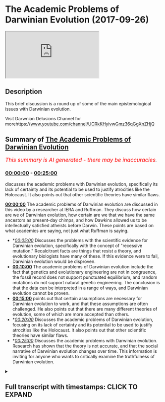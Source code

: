 # The Academic Problems of Darwinian Evolution (2017-09-26)

<iframe loading='lazy' src='https://www.youtube.com/embed/fsJUk_vQnCs'></iframe>

## Description

This brief discussion is a round up of some of the main epistemological issues with Darwinian evolution. 

Visit Darwnian Delusions Channel for morehttps://www.youtube.com/channel/UCRkKHyivwGmz36qGgXnZHjQ

## Summary of [The Academic Problems of Darwinian Evolution](https://www.youtube.com/watch?v=fsJUk_vQnCs)


*<span style="color:red; font-size:125%">This summary is AI generated - there may be inaccuracies</span>. [](/)*

### [00:00:00](https://www.youtube.com/watch?v=fsJUk_vQnCs&t=0) - [00:25:00](https://www.youtube.com/watch?v=fsJUk_vQnCs&t=1500)

 discusses the academic problems with Darwinian evolution, specifically its lack of certainty and its potential to be used to justify atrocities like the Holocaust. It also points out that other scientific theories have similar flaws.

**[00:00:00](https://www.youtube.com/watch?v=fsJUk_vQnCs&t=0)** The academic problems of Darwinian evolution are discussed in this video by a researcher at IERA and Ruffman. They discuss how certain are we of Darwinian evolution, how certain are we that we have the same ancestors as present-day chimps, and how Dawkins allowed us to be intellectually satisfied atheists before Darwin. These points are based on what academics are saying, not just what Ruffman is saying.
* **[00:05:00](https://www.youtube.com/watch?v=fsJUk_vQnCs&t=300)* Discusses the problems with the scientific evidence for Darwinian evolution, specifically with the concept of "recessive mutation." Recalcitrant facts are things that resist a theory, and evolutionary biologists have many of these. If this evidence were to fail, Darwinian evolution would be disproven.
* **[00:10:00](https://www.youtube.com/watch?v=fsJUk_vQnCs&t=600)** The academic problems of Darwinian evolution include the fact that genetics and evolutionary engineering are not in congruence, the fossil record does not support punctuated equilibrium, and random mutations do not support natural genetic engineering. The conclusion is that the data can be interpreted in a range of ways, and Darwinian evolution cannot be proven.
* **[00:15:00](https://www.youtube.com/watch?v=fsJUk_vQnCs&t=900)** points out that certain assumptions are necessary for Darwinian evolution to work, and that these assumptions are often challenged. He also points out that there are many different theories of evolution, some of which are more accepted than others.
* **[00:20:00](https://www.youtube.com/watch?v=fsJUk_vQnCs&t=1200)* Discusses the academic problems of Darwinian evolution, focusing on its lack of certainty and its potential to be used to justify atrocities like the Holocaust. It also points out that other scientific theories have similar flaws.
* **[00:25:00](https://www.youtube.com/watch?v=fsJUk_vQnCs&t=1500)* Discusses the academic problems with Darwinian evolution. Research has shown that the theory is not accurate, and that the social narrative of Darwinian evolution changes over time. This information is inviting for anyone who wants to critically examine the truthfulness of Darwinian evolution.

<details><summary><h2>Full transcript with timestamps: CLICK TO EXPAND</h2></summary>

[0:00:00](https://youtu.be/fsJUk_vQnCs?t=0) assalamualaikum warahmatullahi  
[0:00:02](https://youtu.be/fsJUk_vQnCs?t=2) wabarakatuhu welcome to a very important  
[0:00:06](https://youtu.be/fsJUk_vQnCs?t=6) show on evolution I'm here with sabor  
[0:00:09](https://youtu.be/fsJUk_vQnCs?t=9) Ruffman how you do it you're right good  
[0:00:11](https://youtu.be/fsJUk_vQnCs?t=11) good one of the researchers at I era and  
[0:00:14](https://youtu.be/fsJUk_vQnCs?t=14) we're going to be discussing Darwinian  
[0:00:16](https://youtu.be/fsJUk_vQnCs?t=16) evolution how certain let's get started  
[0:00:19](https://youtu.be/fsJUk_vQnCs?t=19) straight away so what how certain are we  
[0:00:22](https://youtu.be/fsJUk_vQnCs?t=22) of Darwinian evolution and more  
[0:00:25](https://youtu.be/fsJUk_vQnCs?t=25) specifically I want to ask you how  
[0:00:27](https://youtu.be/fsJUk_vQnCs?t=27) certain are we that we have the same  
[0:00:30](https://youtu.be/fsJUk_vQnCs?t=30) ancestors as present-day  
[0:00:31](https://youtu.be/fsJUk_vQnCs?t=31) let's say chimps ok brilliant question  
[0:00:34](https://youtu.be/fsJUk_vQnCs?t=34) what I'm gonna do in this show in sha  
[0:00:37](https://youtu.be/fsJUk_vQnCs?t=37) Allah God willing is show the popular  
[0:00:40](https://youtu.be/fsJUk_vQnCs?t=40) narrative which is it is as certain as  
[0:00:43](https://youtu.be/fsJUk_vQnCs?t=43) planetary motion as certain as the  
[0:00:44](https://youtu.be/fsJUk_vQnCs?t=44) plants going around the around the Sun  
[0:00:46](https://youtu.be/fsJUk_vQnCs?t=46) that we are certain this has happened  
[0:00:48](https://youtu.be/fsJUk_vQnCs?t=48) because this is this all certainty that  
[0:00:51](https://youtu.be/fsJUk_vQnCs?t=51) Darwin is speak with ok I'm gonna show  
[0:00:53](https://youtu.be/fsJUk_vQnCs?t=53) me are you challenging that certain time  
[0:00:54](https://youtu.be/fsJUk_vQnCs?t=54) no okay I'm gonna show the academics not  
[0:00:57](https://youtu.be/fsJUk_vQnCs?t=57) me right say it is based on a  
[0:01:00](https://youtu.be/fsJUk_vQnCs?t=60) probabilistic framework which has  
[0:01:01](https://youtu.be/fsJUk_vQnCs?t=61) multiple assumptions which are being  
[0:01:03](https://youtu.be/fsJUk_vQnCs?t=63) challenged and its core concepts are  
[0:01:05](https://youtu.be/fsJUk_vQnCs?t=65) disputable so are you saying that what's  
[0:01:07](https://youtu.be/fsJUk_vQnCs?t=67) happening on a popular level it's  
[0:01:09](https://youtu.be/fsJUk_vQnCs?t=69) completely different from what's going  
[0:01:11](https://youtu.be/fsJUk_vQnCs?t=71) on in the academic world absolutely and  
[0:01:12](https://youtu.be/fsJUk_vQnCs?t=72) this is not just something which I'm  
[0:01:14](https://youtu.be/fsJUk_vQnCs?t=74) pointing out this is something that even  
[0:01:15](https://youtu.be/fsJUk_vQnCs?t=75) the British government understands that  
[0:01:18](https://youtu.be/fsJUk_vQnCs?t=78) the academia is what's known in academia  
[0:01:21](https://youtu.be/fsJUk_vQnCs?t=81) hasn't filtered down to the general  
[0:01:23](https://youtu.be/fsJUk_vQnCs?t=83) masses which is why they run projects to  
[0:01:26](https://youtu.be/fsJUk_vQnCs?t=86) narrow the gap right but I would say  
[0:01:28](https://youtu.be/fsJUk_vQnCs?t=88) when it comes to Darwin's particular  
[0:01:30](https://youtu.be/fsJUk_vQnCs?t=90) theory yeah Richard Dawkins in the blind  
[0:01:32](https://youtu.be/fsJUk_vQnCs?t=92) watchmaker says Darwin allowed us to be  
[0:01:36](https://youtu.be/fsJUk_vQnCs?t=96) intellectually satisfied atheists before  
[0:01:38](https://youtu.be/fsJUk_vQnCs?t=98) Darwin it could have been tenable to be  
[0:01:39](https://youtu.be/fsJUk_vQnCs?t=99) an atheist right but he allowed us to be  
[0:01:41](https://youtu.be/fsJUk_vQnCs?t=101) intellectually satisfied atheists so  
[0:01:42](https://youtu.be/fsJUk_vQnCs?t=102) because of that we've got a deliberate  
[0:01:44](https://youtu.be/fsJUk_vQnCs?t=104) campaign by humanists by atheists by  
[0:01:47](https://youtu.be/fsJUk_vQnCs?t=107) Darwinists to miss educate the public on  
[0:01:50](https://youtu.be/fsJUk_vQnCs?t=110) this particular issue sounds quite  
[0:01:52](https://youtu.be/fsJUk_vQnCs?t=112) conspiratorial support I mean it does  
[0:01:54](https://youtu.be/fsJUk_vQnCs?t=114) mean is it just what you're saying or is  
[0:01:57](https://youtu.be/fsJUk_vQnCs?t=117) there some people from like an academic  
[0:01:58](https://youtu.be/fsJUk_vQnCs?t=118) perspective that also made the same kind  
[0:02:00](https://youtu.be/fsJUk_vQnCs?t=120) of claim well what you'll find and this  
[0:02:02](https://youtu.be/fsJUk_vQnCs?t=122) is very very interesting is that  
[0:02:04](https://youtu.be/fsJUk_vQnCs?t=124) mainstream secular academics who are  
[0:02:07](https://youtu.be/fsJUk_vQnCs?t=127) themselves like who for example James  
[0:02:10](https://youtu.be/fsJUk_vQnCs?t=130) Shapiro look as a  
[0:02:12](https://youtu.be/fsJUk_vQnCs?t=132) Cambridge educated evolutionary  
[0:02:14](https://youtu.be/fsJUk_vQnCs?t=134) biologist at the University of Chicago  
[0:02:16](https://youtu.be/fsJUk_vQnCs?t=136) right and he basically says that it's a  
[0:02:20](https://youtu.be/fsJUk_vQnCs?t=140) religion Lynn Margulis he's again an  
[0:02:23](https://youtu.be/fsJUk_vQnCs?t=143) atheist evolutionary biologist her and  
[0:02:24](https://youtu.be/fsJUk_vQnCs?t=144) similar and symbiotic theory is taught  
[0:02:27](https://youtu.be/fsJUk_vQnCs?t=147) every single usually apprised of some  
[0:02:29](https://youtu.be/fsJUk_vQnCs?t=149) sort she did she won the National Medal  
[0:02:31](https://youtu.be/fsJUk_vQnCs?t=151) of Science and Clinton gave that to her  
[0:02:33](https://youtu.be/fsJUk_vQnCs?t=153) again she's an eighth yes she called an  
[0:02:35](https://youtu.be/fsJUk_vQnCs?t=155) Anglo Saxon sect right Masatoshi Nye who  
[0:02:39](https://youtu.be/fsJUk_vQnCs?t=159) is a dawn in population genetics a  
[0:02:41](https://youtu.be/fsJUk_vQnCs?t=161) subfield of evolutionary biology again  
[0:02:43](https://youtu.be/fsJUk_vQnCs?t=163) another realized yeah not yet so he's  
[0:02:47](https://youtu.be/fsJUk_vQnCs?t=167) got these formulas at all at an academic  
[0:02:51](https://youtu.be/fsJUk_vQnCs?t=171) level in libraries across the world he  
[0:02:53](https://youtu.be/fsJUk_vQnCs?t=173) has said Darwin and he doesn't believe  
[0:02:55](https://youtu.be/fsJUk_vQnCs?t=175) in Darwin's mechanism he believes in his  
[0:02:58](https://youtu.be/fsJUk_vQnCs?t=178) own notation driven evolution he says  
[0:03:00](https://youtu.be/fsJUk_vQnCs?t=180) Darwin in our field is God so you can't  
[0:03:02](https://youtu.be/fsJUk_vQnCs?t=182) challenge him right so these are atheist  
[0:03:04](https://youtu.be/fsJUk_vQnCs?t=184) evolutionary academics saying this is  
[0:03:07](https://youtu.be/fsJUk_vQnCs?t=187) way more than science right and one  
[0:03:09](https://youtu.be/fsJUk_vQnCs?t=189) other thing which is very important just  
[0:03:11](https://youtu.be/fsJUk_vQnCs?t=191) a few months ago there's a book  
[0:03:12](https://youtu.be/fsJUk_vQnCs?t=192) published by Oxford University by an  
[0:03:14](https://youtu.be/fsJUk_vQnCs?t=194) atheist evolutionary biologist run  
[0:03:16](https://youtu.be/fsJUk_vQnCs?t=196) called Darwinism as religion so yours  
[0:03:20](https://youtu.be/fsJUk_vQnCs?t=200) antibody to see the philosopher of  
[0:03:21](https://youtu.be/fsJUk_vQnCs?t=201) science Michael ruse right well you  
[0:03:23](https://youtu.be/fsJUk_vQnCs?t=203) argues in that book is that Darwin's  
[0:03:25](https://youtu.be/fsJUk_vQnCs?t=205) theory is a valid scientific theory yes  
[0:03:28](https://youtu.be/fsJUk_vQnCs?t=208) but it has morphed into a full-out  
[0:03:32](https://youtu.be/fsJUk_vQnCs?t=212) religion not religion we are believes in  
[0:03:34](https://youtu.be/fsJUk_vQnCs?t=214) God by religion nonetheless okay let's  
[0:03:36](https://youtu.be/fsJUk_vQnCs?t=216) get straight into the question I posed  
[0:03:39](https://youtu.be/fsJUk_vQnCs?t=219) to you in the beginning of this session  
[0:03:40](https://youtu.be/fsJUk_vQnCs?t=220) we talked about certainty in terms of  
[0:03:43](https://youtu.be/fsJUk_vQnCs?t=223) evolutionary theory you're saying it's  
[0:03:45](https://youtu.be/fsJUk_vQnCs?t=225) not a certain as evolutionists or let's  
[0:03:48](https://youtu.be/fsJUk_vQnCs?t=228) say even popular atheists are making out  
[0:03:51](https://youtu.be/fsJUk_vQnCs?t=231) to be so what is your evidence of that  
[0:03:52](https://youtu.be/fsJUk_vQnCs?t=232) okay all of the people are not a  
[0:03:54](https://youtu.be/fsJUk_vQnCs?t=234) reference in this video people that you  
[0:03:56](https://youtu.be/fsJUk_vQnCs?t=236) can go check out learn and you can  
[0:03:59](https://youtu.be/fsJUk_vQnCs?t=239) actually find out there why I'm saying  
[0:04:00](https://youtu.be/fsJUk_vQnCs?t=240) yeah it's based on what they're saying  
[0:04:01](https://youtu.be/fsJUk_vQnCs?t=241) yeah so first off if we pick up any book  
[0:04:04](https://youtu.be/fsJUk_vQnCs?t=244) on the philosophy of biology philosophy  
[0:04:07](https://youtu.be/fsJUk_vQnCs?t=247) or biology is a subfield in which if you  
[0:04:09](https://youtu.be/fsJUk_vQnCs?t=249) imagine a biologist as studying  
[0:04:10](https://youtu.be/fsJUk_vQnCs?t=250) organisms right and a philosopher of  
[0:04:13](https://youtu.be/fsJUk_vQnCs?t=253) biology studying biologists how do they  
[0:04:14](https://youtu.be/fsJUk_vQnCs?t=254) come to conclusion so a basic book on  
[0:04:16](https://youtu.be/fsJUk_vQnCs?t=256) this is evidence in evolution by  
[0:04:18](https://youtu.be/fsJUk_vQnCs?t=258) Cambridge University okay why the  
[0:04:20](https://youtu.be/fsJUk_vQnCs?t=260) philosopher of biology Eliot Sobel who  
[0:04:22](https://youtu.be/fsJUk_vQnCs?t=262) is an atheist right and what he says in  
[0:04:23](https://youtu.be/fsJUk_vQnCs?t=263) this book is this duh  
[0:04:26](https://youtu.be/fsJUk_vQnCs?t=266) evolution is based on a probabilistic  
[0:04:27](https://youtu.be/fsJUk_vQnCs?t=267) framework okay and he talks about the  
[0:04:29](https://youtu.be/fsJUk_vQnCs?t=269) multiple assumptions which are there  
[0:04:31](https://youtu.be/fsJUk_vQnCs?t=271) okay likewise we have Peter Godfrey  
[0:04:33](https://youtu.be/fsJUk_vQnCs?t=273) Smith another philosopher herbology he  
[0:04:36](https://youtu.be/fsJUk_vQnCs?t=276) published a book with Princeton  
[0:04:37](https://youtu.be/fsJUk_vQnCs?t=277) University called philosophy herbology  
[0:04:38](https://youtu.be/fsJUk_vQnCs?t=278) yeah he's dead  
[0:04:39](https://youtu.be/fsJUk_vQnCs?t=279) he speaks about bodies are moving away  
[0:04:41](https://youtu.be/fsJUk_vQnCs?t=281) from the Tree of Life which we've been  
[0:04:43](https://youtu.be/fsJUk_vQnCs?t=283) told as a fact okay to a web of life so  
[0:04:46](https://youtu.be/fsJUk_vQnCs?t=286) mainstream secular and these two  
[0:04:48](https://youtu.be/fsJUk_vQnCs?t=288) individuals are atheists mainstream  
[0:04:50](https://youtu.be/fsJUk_vQnCs?t=290) secular universities and individuals and  
[0:04:52](https://youtu.be/fsJUk_vQnCs?t=292) academics yeah admit to three facts  
[0:04:55](https://youtu.be/fsJUk_vQnCs?t=295) probabilistic framework multiple  
[0:04:57](https://youtu.be/fsJUk_vQnCs?t=297) assumptions which are being challenged  
[0:04:59](https://youtu.be/fsJUk_vQnCs?t=299) and its core concepts are disputed  
[0:05:02](https://youtu.be/fsJUk_vQnCs?t=302) disputable let's stick with two and  
[0:05:04](https://youtu.be/fsJUk_vQnCs?t=304) three because one might be claimed to be  
[0:05:06](https://youtu.be/fsJUk_vQnCs?t=306) not a problem and everything in it said  
[0:05:08](https://youtu.be/fsJUk_vQnCs?t=308) in a sense is probabilistic right yeah  
[0:05:10](https://youtu.be/fsJUk_vQnCs?t=310) sure but what we need to be careful  
[0:05:12](https://youtu.be/fsJUk_vQnCs?t=312) about is this yeah remember the  
[0:05:14](https://youtu.be/fsJUk_vQnCs?t=314) narrative they're telling us they're  
[0:05:15](https://youtu.be/fsJUk_vQnCs?t=315) telling us it's as clear it's no brainer  
[0:05:17](https://youtu.be/fsJUk_vQnCs?t=317) it's as clear as planetary motion that's  
[0:05:19](https://youtu.be/fsJUk_vQnCs?t=319) the probably stick that's an observation  
[0:05:20](https://youtu.be/fsJUk_vQnCs?t=320) right so it's a very big claim okay so a  
[0:05:23](https://youtu.be/fsJUk_vQnCs?t=323) probabilistic framework is something  
[0:05:26](https://youtu.be/fsJUk_vQnCs?t=326) which automatically lowers that  
[0:05:27](https://youtu.be/fsJUk_vQnCs?t=327) certainty that you're talking about okay  
[0:05:29](https://youtu.be/fsJUk_vQnCs?t=329) some would say though I mean we're  
[0:05:31](https://youtu.be/fsJUk_vQnCs?t=331) talking about probabilistic framework we  
[0:05:32](https://youtu.be/fsJUk_vQnCs?t=332) don't have we don't have a problem with  
[0:05:34](https://youtu.be/fsJUk_vQnCs?t=334) that two and three you mentioned some of  
[0:05:38](https://youtu.be/fsJUk_vQnCs?t=338) the main major assumptions like we're  
[0:05:40](https://youtu.be/fsJUk_vQnCs?t=340) gonna probably go into homology or  
[0:05:41](https://youtu.be/fsJUk_vQnCs?t=341) something like this before we move on to  
[0:05:43](https://youtu.be/fsJUk_vQnCs?t=343) homology what we need to realize is this  
[0:05:44](https://youtu.be/fsJUk_vQnCs?t=344) yeah number one Darwin and the way that  
[0:05:47](https://youtu.be/fsJUk_vQnCs?t=347) he framed hysteria and the way that he  
[0:05:49](https://youtu.be/fsJUk_vQnCs?t=349) propagated it yeah he didn't know I  
[0:05:51](https://youtu.be/fsJUk_vQnCs?t=351) believe a very honest way yeah and I  
[0:05:53](https://youtu.be/fsJUk_vQnCs?t=353) believe he was a very hardworking  
[0:05:54](https://youtu.be/fsJUk_vQnCs?t=354) scientist and many of his works have  
[0:05:56](https://youtu.be/fsJUk_vQnCs?t=356) been misrepresented okay for example  
[0:05:57](https://youtu.be/fsJUk_vQnCs?t=357) right if you pick up a book on  
[0:05:59](https://youtu.be/fsJUk_vQnCs?t=359) evolutionary biology today a book about  
[0:06:01](https://youtu.be/fsJUk_vQnCs?t=361) Darwinian evolution like the greatest  
[0:06:03](https://youtu.be/fsJUk_vQnCs?t=363) show on earth right all jerry coins  
[0:06:06](https://youtu.be/fsJUk_vQnCs?t=366) evolution is true you're just gonna get  
[0:06:08](https://youtu.be/fsJUk_vQnCs?t=368) this theory is true here's why it's true  
[0:06:10](https://youtu.be/fsJUk_vQnCs?t=370) here's why it's true XYZ okay but he's  
[0:06:12](https://youtu.be/fsJUk_vQnCs?t=372) make up the Origin of Species you find  
[0:06:14](https://youtu.be/fsJUk_vQnCs?t=374) that Darwin right in the beginning he  
[0:06:16](https://youtu.be/fsJUk_vQnCs?t=376) says something very very important okay  
[0:06:17](https://youtu.be/fsJUk_vQnCs?t=377) he says you can use the facts that I  
[0:06:20](https://youtu.be/fsJUk_vQnCs?t=380) have in my book to come up with  
[0:06:22](https://youtu.be/fsJUk_vQnCs?t=382) conclusions which are opposite to mine  
[0:06:23](https://youtu.be/fsJUk_vQnCs?t=383) because he understands the philosophy of  
[0:06:25](https://youtu.be/fsJUk_vQnCs?t=385) science the philosophy of science  
[0:06:27](https://youtu.be/fsJUk_vQnCs?t=387) teaches us one you can have a conclusion  
[0:06:31](https://youtu.be/fsJUk_vQnCs?t=391) you can have observations in the future  
[0:06:33](https://youtu.be/fsJUk_vQnCs?t=393) which can challenge your previous  
[0:06:34](https://youtu.be/fsJUk_vQnCs?t=394) conclusion the Black Swan problem  
[0:06:36](https://youtu.be/fsJUk_vQnCs?t=396) problem reduction too you can always  
[0:06:38](https://youtu.be/fsJUk_vQnCs?t=398) have the same data give  
[0:06:39](https://youtu.be/fsJUk_vQnCs?t=399) rise to multiple theories later on in  
[0:06:42](https://youtu.be/fsJUk_vQnCs?t=402) Chapter six of his book he speaks about  
[0:06:44](https://youtu.be/fsJUk_vQnCs?t=404) the problems with his own theory now  
[0:06:46](https://youtu.be/fsJUk_vQnCs?t=406) look at the honesty of the man he puts  
[0:06:48](https://youtu.be/fsJUk_vQnCs?t=408) together a theory and he puts together a  
[0:06:50](https://youtu.be/fsJUk_vQnCs?t=410) chapter about the problems with this  
[0:06:52](https://youtu.be/fsJUk_vQnCs?t=412) theory and he tries to iron them out and  
[0:06:54](https://youtu.be/fsJUk_vQnCs?t=414) he admits some of these problems are  
[0:06:56](https://youtu.be/fsJUk_vQnCs?t=416) unsolvable some of these problems are  
[0:06:58](https://youtu.be/fsJUk_vQnCs?t=418) more apparent than real but I still  
[0:07:00](https://youtu.be/fsJUk_vQnCs?t=420) think my Theory's correct but one thing  
[0:07:02](https://youtu.be/fsJUk_vQnCs?t=422) that he says in his book if this fails  
[0:07:05](https://youtu.be/fsJUk_vQnCs?t=425) his Theory fails according to him which  
[0:07:07](https://youtu.be/fsJUk_vQnCs?t=427) is gradualism that their variations that  
[0:07:10](https://youtu.be/fsJUk_vQnCs?t=430) take place and evolution works at a  
[0:07:12](https://youtu.be/fsJUk_vQnCs?t=432) gradualist ik pace he said if this fails  
[0:07:15](https://youtu.be/fsJUk_vQnCs?t=435) then my theory will absolutely break  
[0:07:17](https://youtu.be/fsJUk_vQnCs?t=437) down and evolutionary biologists today  
[0:07:20](https://youtu.be/fsJUk_vQnCs?t=440) understand that gradualism has largely  
[0:07:22](https://youtu.be/fsJUk_vQnCs?t=442) failed and is this linked to things like  
[0:07:25](https://youtu.be/fsJUk_vQnCs?t=445) punctuated equilibrium but moreover I  
[0:07:28](https://youtu.be/fsJUk_vQnCs?t=448) just want to kind of put a case forward  
[0:07:32](https://youtu.be/fsJUk_vQnCs?t=452) let's pretend I'm an evolutionary  
[0:07:32](https://youtu.be/fsJUk_vQnCs?t=452) biologist now say listen we have a deal  
[0:07:35](https://youtu.be/fsJUk_vQnCs?t=455) we have a range of different data we  
[0:07:37](https://youtu.be/fsJUk_vQnCs?t=457) have for example the fossil record  
[0:07:39](https://youtu.be/fsJUk_vQnCs?t=459) archeological data we have RNA and DNA  
[0:07:41](https://youtu.be/fsJUk_vQnCs?t=461) we have the baby genome development in  
[0:07:45](https://youtu.be/fsJUk_vQnCs?t=465) animals and things like that all of  
[0:07:47](https://youtu.be/fsJUk_vQnCs?t=467) these things triangulate with each other  
[0:07:48](https://youtu.be/fsJUk_vQnCs?t=468) to give you the same conclusion which is  
[0:07:50](https://youtu.be/fsJUk_vQnCs?t=470) that every living thing and the  
[0:07:52](https://youtu.be/fsJUk_vQnCs?t=472) biological world is in congruence but  
[0:07:54](https://youtu.be/fsJUk_vQnCs?t=474) also goes back to one life-form so in  
[0:07:58](https://youtu.be/fsJUk_vQnCs?t=478) other words we all go back to one we're  
[0:07:59](https://youtu.be/fsJUk_vQnCs?t=479) all descended from the same kind of  
[0:08:01](https://youtu.be/fsJUk_vQnCs?t=481) singular life form sure so this is the  
[0:08:04](https://youtu.be/fsJUk_vQnCs?t=484) kind of primary theory or kind of  
[0:08:06](https://youtu.be/fsJUk_vQnCs?t=486) primary presupposition of evolution how  
[0:08:08](https://youtu.be/fsJUk_vQnCs?t=488) would you go around you're saying it's  
[0:08:10](https://youtu.be/fsJUk_vQnCs?t=490) not as clear as planetary motion but the  
[0:08:14](https://youtu.be/fsJUk_vQnCs?t=494) question is isn't that enough evidence  
[0:08:15](https://youtu.be/fsJUk_vQnCs?t=495) to you why is that not enough evidence  
[0:08:16](https://youtu.be/fsJUk_vQnCs?t=496) for you okay it's a very good question  
[0:08:18](https://youtu.be/fsJUk_vQnCs?t=498) yeah the only way I'm gonna change your  
[0:08:19](https://youtu.be/fsJUk_vQnCs?t=499) analogy if we were to have a  
[0:08:21](https://youtu.be/fsJUk_vQnCs?t=501) conversation like this yeah it wouldn't  
[0:08:24](https://youtu.be/fsJUk_vQnCs?t=504) be an evolutionary biologists thing on  
[0:08:25](https://youtu.be/fsJUk_vQnCs?t=505) the other side because an evolutionary  
[0:08:27](https://youtu.be/fsJUk_vQnCs?t=507) biologist were no better than that it's  
[0:08:28](https://youtu.be/fsJUk_vQnCs?t=508) most likely a Darwinist because remember  
[0:08:30](https://youtu.be/fsJUk_vQnCs?t=510) and even not every single evolutionary  
[0:08:32](https://youtu.be/fsJUk_vQnCs?t=512) biology is alone as the Darwinism yes  
[0:08:34](https://youtu.be/fsJUk_vQnCs?t=514) every Darwinist is the evolution of our  
[0:08:36](https://youtu.be/fsJUk_vQnCs?t=516) course right and evolution is different  
[0:08:38](https://youtu.be/fsJUk_vQnCs?t=518) to Darwinism evolution simply means  
[0:08:40](https://youtu.be/fsJUk_vQnCs?t=520) biological change over time double mean  
[0:08:41](https://youtu.be/fsJUk_vQnCs?t=521) evolution is tree of life and the  
[0:08:43](https://youtu.be/fsJUk_vQnCs?t=523) mechanism alright first thing which he  
[0:08:45](https://youtu.be/fsJUk_vQnCs?t=525) said is very very important let's flush  
[0:08:47](https://youtu.be/fsJUk_vQnCs?t=527) it out okay so you're claiming as a  
[0:08:50](https://youtu.be/fsJUk_vQnCs?t=530) Darwin is right  
[0:08:51](https://youtu.be/fsJUk_vQnCs?t=531) biochemistry yeah  
[0:08:53](https://youtu.be/fsJUk_vQnCs?t=533) genetics yes uh not to me yeah  
[0:08:55](https://youtu.be/fsJUk_vQnCs?t=535) psychology yeah sociology linguistics  
[0:08:57](https://youtu.be/fsJUk_vQnCs?t=537) biogeography here the fossil record  
[0:08:59](https://youtu.be/fsJUk_vQnCs?t=539) bioinformatics yes and every other  
[0:09:02](https://youtu.be/fsJUk_vQnCs?t=542) sphere of by law the subfields of  
[0:09:06](https://youtu.be/fsJUk_vQnCs?t=546) biology can blend I in congruence  
[0:09:08](https://youtu.be/fsJUk_vQnCs?t=548) leading up to one conclusion yes the  
[0:09:10](https://youtu.be/fsJUk_vQnCs?t=550) very first thing I'll point out right  
[0:09:11](https://youtu.be/fsJUk_vQnCs?t=551) now even knowing any science okay  
[0:09:13](https://youtu.be/fsJUk_vQnCs?t=553) that is impossible because science  
[0:09:16](https://youtu.be/fsJUk_vQnCs?t=556) doesn't proceed like that the same dater  
[0:09:18](https://youtu.be/fsJUk_vQnCs?t=558) can give rise to multiple conclusions  
[0:09:19](https://youtu.be/fsJUk_vQnCs?t=559) okay so that's the first point  
[0:09:21](https://youtu.be/fsJUk_vQnCs?t=561) well secondly if we delve into the data  
[0:09:23](https://youtu.be/fsJUk_vQnCs?t=563) we realize there's lots of black swans  
[0:09:25](https://youtu.be/fsJUk_vQnCs?t=565) lots of recalcitrant facts to resist a  
[0:09:29](https://youtu.be/fsJUk_vQnCs?t=569) theory yeah I was just going to ask you  
[0:09:30](https://youtu.be/fsJUk_vQnCs?t=570) to define that what caused the true  
[0:09:32](https://youtu.be/fsJUk_vQnCs?t=572) impact of recalcitrant factors right  
[0:09:34](https://youtu.be/fsJUk_vQnCs?t=574) I've been accused of murdering a lead  
[0:09:37](https://youtu.be/fsJUk_vQnCs?t=577) owl say okay I happen to be accused of  
[0:09:39](https://youtu.be/fsJUk_vQnCs?t=579) murdering a lead our Thursday at 6:30 on  
[0:09:43](https://youtu.be/fsJUk_vQnCs?t=583) the 20th of September we're on stage  
[0:09:45](https://youtu.be/fsJUk_vQnCs?t=585) right now the Rakhal certain fact is  
[0:09:48](https://youtu.be/fsJUk_vQnCs?t=588) you're an eyewitness and the person  
[0:09:50](https://youtu.be/fsJUk_vQnCs?t=590) filming is a night window you're here  
[0:09:52](https://youtu.be/fsJUk_vQnCs?t=592) down here that's a recalcitrant fact  
[0:09:53](https://youtu.be/fsJUk_vQnCs?t=593) right so recalcitrant fact is a factory  
[0:09:56](https://youtu.be/fsJUk_vQnCs?t=596) resist a theory now with in evolutionary  
[0:09:59](https://youtu.be/fsJUk_vQnCs?t=599) biology we have recalcitrant facts in  
[0:10:02](https://youtu.be/fsJUk_vQnCs?t=602) genetics for example orphan genes we  
[0:10:05](https://youtu.be/fsJUk_vQnCs?t=605) have recalcitrant facts when it comes to  
[0:10:07](https://youtu.be/fsJUk_vQnCs?t=607) the fossil record in terms of punctuated  
[0:10:09](https://youtu.be/fsJUk_vQnCs?t=609) equilibrium saltation 11 we have  
[0:10:13](https://youtu.be/fsJUk_vQnCs?t=613) recalcitrant facts when it comes to  
[0:10:14](https://youtu.be/fsJUk_vQnCs?t=614) random mutations in terms of natural  
[0:10:16](https://youtu.be/fsJUk_vQnCs?t=616) genetic engineering now these may sound  
[0:10:18](https://youtu.be/fsJUk_vQnCs?t=618) like technical terms but all I want you  
[0:10:19](https://youtu.be/fsJUk_vQnCs?t=619) to understand this is basically it's not  
[0:10:21](https://youtu.be/fsJUk_vQnCs?t=621) in congruence no in a way which is the  
[0:10:24](https://youtu.be/fsJUk_vQnCs?t=624) only theory that's in congruence you can  
[0:10:27](https://youtu.be/fsJUk_vQnCs?t=627) come with other theories besides that  
[0:10:29](https://youtu.be/fsJUk_vQnCs?t=629) right because remember I'm not saying  
[0:10:31](https://youtu.be/fsJUk_vQnCs?t=631) those fields don't lead to Darwinism  
[0:10:33](https://youtu.be/fsJUk_vQnCs?t=633) they can right but they can also lead to  
[0:10:35](https://youtu.be/fsJUk_vQnCs?t=635) other theories right so what you're  
[0:10:37](https://youtu.be/fsJUk_vQnCs?t=637) saying just to kind of simplify is  
[0:10:39](https://youtu.be/fsJUk_vQnCs?t=639) you're saying that the data that we have  
[0:10:40](https://youtu.be/fsJUk_vQnCs?t=640) in front of us can be interpreted in a  
[0:10:42](https://youtu.be/fsJUk_vQnCs?t=642) range of different ways and moreover  
[0:10:44](https://youtu.be/fsJUk_vQnCs?t=644) you're saying that if we want to stick  
[0:10:46](https://youtu.be/fsJUk_vQnCs?t=646) to the fine  
[0:10:47](https://youtu.be/fsJUk_vQnCs?t=647) kind of structure of Darwinian evolution  
[0:10:50](https://youtu.be/fsJUk_vQnCs?t=650) and we want to try and create what you  
[0:10:52](https://youtu.be/fsJUk_vQnCs?t=652) would think is like a line of best fit  
[0:10:53](https://youtu.be/fsJUk_vQnCs?t=653) you'd see a lot of anomalous sort of  
[0:10:56](https://youtu.be/fsJUk_vQnCs?t=656) dots on the sky autographed it wouldn't  
[0:10:58](https://youtu.be/fsJUk_vQnCs?t=658) be just one line of best fit every day  
[0:11:00](https://youtu.be/fsJUk_vQnCs?t=660) every line every door Scott and the  
[0:11:02](https://youtu.be/fsJUk_vQnCs?t=662) other thing is look I believe Darwin's  
[0:11:04](https://youtu.be/fsJUk_vQnCs?t=664) theory to be a valid scientific model  
[0:11:06](https://youtu.be/fsJUk_vQnCs?t=666) yes but but I think the reason why  
[0:11:09](https://youtu.be/fsJUk_vQnCs?t=669) people get confused is because they  
[0:11:10](https://youtu.be/fsJUk_vQnCs?t=670) conflate science with truth right  
[0:11:11](https://youtu.be/fsJUk_vQnCs?t=671) science gives you workable models of our  
[0:11:13](https://youtu.be/fsJUk_vQnCs?t=673) reality which are falsified it doesn't  
[0:11:15](https://youtu.be/fsJUk_vQnCs?t=675) give you truth with a capital T that's  
[0:11:18](https://youtu.be/fsJUk_vQnCs?t=678) the beauty of science they keep changing  
[0:11:19](https://youtu.be/fsJUk_vQnCs?t=679) keeps evolving keeps changing as we get  
[0:11:22](https://youtu.be/fsJUk_vQnCs?t=682) new data I've got some questions for you  
[0:11:24](https://youtu.be/fsJUk_vQnCs?t=684) one of them is that you've mentioned in  
[0:11:27](https://youtu.be/fsJUk_vQnCs?t=687) the things that you are mentioning as a  
[0:11:28](https://youtu.be/fsJUk_vQnCs?t=688) subfield of biological change over time  
[0:11:30](https://youtu.be/fsJUk_vQnCs?t=690) you mentioned a few things like  
[0:11:33](https://youtu.be/fsJUk_vQnCs?t=693) civilizational or you call it basically  
[0:11:36](https://youtu.be/fsJUk_vQnCs?t=696) how animals act together so she lodges  
[0:11:39](https://youtu.be/fsJUk_vQnCs?t=699) sociological behavior yeah sociological  
[0:11:41](https://youtu.be/fsJUk_vQnCs?t=701) behavior of animals so is it the case  
[0:11:44](https://youtu.be/fsJUk_vQnCs?t=704) that here for example chimps and human  
[0:11:47](https://youtu.be/fsJUk_vQnCs?t=707) beings have the same sociological other  
[0:11:50](https://youtu.be/fsJUk_vQnCs?t=710) behaviors more similar from a  
[0:11:52](https://youtu.be/fsJUk_vQnCs?t=712) sociological perspective according to  
[0:11:53](https://youtu.be/fsJUk_vQnCs?t=713) you again  
[0:11:55](https://youtu.be/fsJUk_vQnCs?t=715) mainstream evolutionary biologists this  
[0:11:56](https://youtu.be/fsJUk_vQnCs?t=716) is where we have homo places homo places  
[0:11:59](https://youtu.be/fsJUk_vQnCs?t=719) our similarities are not due to common  
[0:12:00](https://youtu.be/fsJUk_vQnCs?t=720) descent so we have okay once again to  
[0:12:04](https://youtu.be/fsJUk_vQnCs?t=724) simplify so you've got two key terms  
[0:12:06](https://youtu.be/fsJUk_vQnCs?t=726) here yeah right one of them is homology  
[0:12:08](https://youtu.be/fsJUk_vQnCs?t=728) yeah and the opposite of that so more  
[0:12:10](https://youtu.be/fsJUk_vQnCs?t=730) places so can we quickly just shall I  
[0:12:12](https://youtu.be/fsJUk_vQnCs?t=732) write homology is an assumption yes  
[0:12:14](https://youtu.be/fsJUk_vQnCs?t=734) similarities are due to common descent  
[0:12:15](https://youtu.be/fsJUk_vQnCs?t=735) common descent so I have all the  
[0:12:17](https://youtu.be/fsJUk_vQnCs?t=737) similarities that we see in the animal  
[0:12:19](https://youtu.be/fsJUk_vQnCs?t=739) kingdom is due to is a result of the  
[0:12:22](https://youtu.be/fsJUk_vQnCs?t=742) fact that we are from the same let's say  
[0:12:24](https://youtu.be/fsJUk_vQnCs?t=744) it's assumed no way this is common and  
[0:12:26](https://youtu.be/fsJUk_vQnCs?t=746) some common ancestor and this is the  
[0:12:28](https://youtu.be/fsJUk_vQnCs?t=748) assumption of homology goes back to the  
[0:12:30](https://youtu.be/fsJUk_vQnCs?t=750) Padma Purana 3,000 years ago the ancient  
[0:12:33](https://youtu.be/fsJUk_vQnCs?t=753) Indians now Hindus because they're  
[0:12:35](https://youtu.be/fsJUk_vQnCs?t=755) philosophers they are naturalist so when  
[0:12:38](https://youtu.be/fsJUk_vQnCs?t=758) it comes to homology if someone uses it  
[0:12:41](https://youtu.be/fsJUk_vQnCs?t=761) as an assumption there's nothing wrong  
[0:12:43](https://youtu.be/fsJUk_vQnCs?t=763) per se if someone says this and I want  
[0:12:45](https://youtu.be/fsJUk_vQnCs?t=765) you to realize I don't need this contest  
[0:12:47](https://youtu.be/fsJUk_vQnCs?t=767) you know they use this argument all the  
[0:12:48](https://youtu.be/fsJUk_vQnCs?t=768) time  
[0:12:49](https://youtu.be/fsJUk_vQnCs?t=769) similarities are due to common descent  
[0:12:51](https://youtu.be/fsJUk_vQnCs?t=771) right heylook similarities exist  
[0:12:53](https://youtu.be/fsJUk_vQnCs?t=773) therefore similarities led you to come  
[0:12:55](https://youtu.be/fsJUk_vQnCs?t=775) to descent right what's wrong with that  
[0:12:56](https://youtu.be/fsJUk_vQnCs?t=776) argument so circular circular sadly we  
[0:12:59](https://youtu.be/fsJUk_vQnCs?t=779) will find even documentaries using this  
[0:13:01](https://youtu.be/fsJUk_vQnCs?t=781) sort of circular reasoning is this  
[0:13:03](https://youtu.be/fsJUk_vQnCs?t=783) something which is fleshed out in the  
[0:13:05](https://youtu.be/fsJUk_vQnCs?t=785) academic or what you're saying because  
[0:13:07](https://youtu.be/fsJUk_vQnCs?t=787) what you're saying here is actually  
[0:13:08](https://youtu.be/fsJUk_vQnCs?t=788) quite profound let's be honest here  
[0:13:09](https://youtu.be/fsJUk_vQnCs?t=789) you're saying that the foundation of  
[0:13:12](https://youtu.be/fsJUk_vQnCs?t=792) evolutionary it W in evolutionary models  
[0:13:15](https://youtu.be/fsJUk_vQnCs?t=795) was the one that we were kind of  
[0:13:16](https://youtu.be/fsJUk_vQnCs?t=796) acquainted with which is homology one of  
[0:13:19](https://youtu.be/fsJUk_vQnCs?t=799) the may  
[0:13:19](https://youtu.be/fsJUk_vQnCs?t=799) assumptions everything that it goes back  
[0:13:21](https://youtu.be/fsJUk_vQnCs?t=801) to kind of common descent order the  
[0:13:23](https://youtu.be/fsJUk_vQnCs?t=803) differences or these similarities that  
[0:13:25](https://youtu.be/fsJUk_vQnCs?t=805) we see that is that is due to common  
[0:13:27](https://youtu.be/fsJUk_vQnCs?t=807) descent you're saying that actually this  
[0:13:30](https://youtu.be/fsJUk_vQnCs?t=810) itself this foundational thing cannot be  
[0:13:32](https://youtu.be/fsJUk_vQnCs?t=812) proven in and of itself yeah is that is  
[0:13:35](https://youtu.be/fsJUk_vQnCs?t=815) that your claim I'm not claiming this I  
[0:13:37](https://youtu.be/fsJUk_vQnCs?t=817) am going to give you an example of  
[0:13:39](https://youtu.be/fsJUk_vQnCs?t=819) someone who points this out you know  
[0:13:41](https://youtu.be/fsJUk_vQnCs?t=821) evolution is not your claim  
[0:13:42](https://youtu.be/fsJUk_vQnCs?t=822) no not my claim and I'm gonna give you  
[0:13:44](https://youtu.be/fsJUk_vQnCs?t=824) an example evolutionary biologists they  
[0:13:46](https://youtu.be/fsJUk_vQnCs?t=826) don't use this circular reasoning this  
[0:13:48](https://youtu.be/fsJUk_vQnCs?t=828) is used by people who are popularizers  
[0:13:50](https://youtu.be/fsJUk_vQnCs?t=830) okay all they say is we assumed it and  
[0:13:52](https://youtu.be/fsJUk_vQnCs?t=832) they carry on there's nothing wrong with  
[0:13:53](https://youtu.be/fsJUk_vQnCs?t=833) doing okay  
[0:13:53](https://youtu.be/fsJUk_vQnCs?t=833) Ronald Brady he's a philosopher of  
[0:13:55](https://youtu.be/fsJUk_vQnCs?t=835) biology as in mainstream secular  
[0:13:57](https://youtu.be/fsJUk_vQnCs?t=837) academic he published a paper in a  
[0:13:59](https://youtu.be/fsJUk_vQnCs?t=839) journal called cladistics called on the  
[0:14:01](https://youtu.be/fsJUk_vQnCs?t=841) aura on the independence of systematics  
[0:14:04](https://youtu.be/fsJUk_vQnCs?t=844) and what he goes on to say is this this  
[0:14:06](https://youtu.be/fsJUk_vQnCs?t=846) line of reasoning is circular right if  
[0:14:08](https://youtu.be/fsJUk_vQnCs?t=848) you uh if you want to say that homology  
[0:14:11](https://youtu.be/fsJUk_vQnCs?t=851) is true you have to come up with an  
[0:14:12](https://youtu.be/fsJUk_vQnCs?t=852) independent argument I won't use this  
[0:14:14](https://youtu.be/fsJUk_vQnCs?t=854) argument cause it's circuit but it's  
[0:14:15](https://youtu.be/fsJUk_vQnCs?t=855) something which doesn't seem like you  
[0:14:17](https://youtu.be/fsJUk_vQnCs?t=857) can plan under a microscope on you got  
[0:14:18](https://youtu.be/fsJUk_vQnCs?t=858) so how you prove it  
[0:14:19](https://youtu.be/fsJUk_vQnCs?t=859) you can't you can't it's an obsession  
[0:14:21](https://youtu.be/fsJUk_vQnCs?t=861) okay you move on so if it's an  
[0:14:23](https://youtu.be/fsJUk_vQnCs?t=863) assumption and it can't be proven what  
[0:14:25](https://youtu.be/fsJUk_vQnCs?t=865) you're effectively saying is that that  
[0:14:27](https://youtu.be/fsJUk_vQnCs?t=867) which holds the house of the foundations  
[0:14:30](https://youtu.be/fsJUk_vQnCs?t=870) which hold the house of Darwinian  
[0:14:31](https://youtu.be/fsJUk_vQnCs?t=871) evolution itself are unsound or are not  
[0:14:34](https://youtu.be/fsJUk_vQnCs?t=874) on Sam but unprovable of course that's  
[0:14:36](https://youtu.be/fsJUk_vQnCs?t=876) what you're saying well that's not what  
[0:14:37](https://youtu.be/fsJUk_vQnCs?t=877) I'm saying this is what that's what's  
[0:14:38](https://youtu.be/fsJUk_vQnCs?t=878) being said in that's what being said in  
[0:14:40](https://youtu.be/fsJUk_vQnCs?t=880) academic world because no one tries to  
[0:14:41](https://youtu.be/fsJUk_vQnCs?t=881) prove assumptions so that's very  
[0:14:43](https://youtu.be/fsJUk_vQnCs?t=883) profound well it is it is if we  
[0:14:45](https://youtu.be/fsJUk_vQnCs?t=885) understand that the popular  
[0:14:47](https://youtu.be/fsJUk_vQnCs?t=887) understanding yes different to the  
[0:14:48](https://youtu.be/fsJUk_vQnCs?t=888) academic understanding but it's not  
[0:14:50](https://youtu.be/fsJUk_vQnCs?t=890) profound for an academic well if so they  
[0:14:52](https://youtu.be/fsJUk_vQnCs?t=892) find how do you basically evolutionary  
[0:14:55](https://youtu.be/fsJUk_vQnCs?t=895) biologists or Darwinists reconcile this  
[0:14:58](https://youtu.be/fsJUk_vQnCs?t=898) because how can they how can they be so  
[0:15:00](https://youtu.be/fsJUk_vQnCs?t=900) certain about something which hasn't got  
[0:15:01](https://youtu.be/fsJUk_vQnCs?t=901) which has you could even say axiomatic  
[0:15:03](https://youtu.be/fsJUk_vQnCs?t=903) type presuppositions  
[0:15:05](https://youtu.be/fsJUk_vQnCs?t=905) okay now this is where it gets really  
[0:15:07](https://youtu.be/fsJUk_vQnCs?t=907) interesting right I find the language of  
[0:15:08](https://youtu.be/fsJUk_vQnCs?t=908) people I wish to Dawkins very  
[0:15:10](https://youtu.be/fsJUk_vQnCs?t=910) interesting because he is after all  
[0:15:12](https://youtu.be/fsJUk_vQnCs?t=912) somebody who is seen as an authority in  
[0:15:14](https://youtu.be/fsJUk_vQnCs?t=914) this field although he is not he's  
[0:15:16](https://youtu.be/fsJUk_vQnCs?t=916) referred to as a science journalist but  
[0:15:18](https://youtu.be/fsJUk_vQnCs?t=918) what he does say in public is different  
[0:15:20](https://youtu.be/fsJUk_vQnCs?t=920) to what he sometimes writes in books  
[0:15:23](https://youtu.be/fsJUk_vQnCs?t=923) right lesser-known works so for example  
[0:15:25](https://youtu.be/fsJUk_vQnCs?t=925) when he met Hamza in Ireland during the  
[0:15:28](https://youtu.be/fsJUk_vQnCs?t=928) 2011  
[0:15:30](https://youtu.be/fsJUk_vQnCs?t=930) well they theists convention you know he  
[0:15:32](https://youtu.be/fsJUk_vQnCs?t=932) was talking about you don't believe in  
[0:15:33](https://youtu.be/fsJUk_vQnCs?t=933) evolution it's just as clear as  
[0:15:36](https://youtu.be/fsJUk_vQnCs?t=936) planetary mayor right yeah yeah in his  
[0:15:39](https://youtu.be/fsJUk_vQnCs?t=939) book a devil's chaplain well he goes on  
[0:15:42](https://youtu.be/fsJUk_vQnCs?t=942) to say in this book that future facts  
[0:15:44](https://youtu.be/fsJUk_vQnCs?t=944) that I'm quoting him vibration future  
[0:15:47](https://youtu.be/fsJUk_vQnCs?t=947) facts may come to light which will force  
[0:15:49](https://youtu.be/fsJUk_vQnCs?t=949) our successors of the 21st century to  
[0:15:52](https://youtu.be/fsJUk_vQnCs?t=952) abandon Darwinism or modify beyond  
[0:15:55](https://youtu.be/fsJUk_vQnCs?t=955) reckoning right now what what's  
[0:15:57](https://youtu.be/fsJUk_vQnCs?t=957) basically going on here is this he knows  
[0:16:00](https://youtu.be/fsJUk_vQnCs?t=960) what he's talking about he's an  
[0:16:01](https://youtu.be/fsJUk_vQnCs?t=961) intelligent guy well but there's two  
[0:16:02](https://youtu.be/fsJUk_vQnCs?t=962) terms that need to be divorced  
[0:16:04](https://youtu.be/fsJUk_vQnCs?t=964) evolution hmm and Darwinian evolution  
[0:16:06](https://youtu.be/fsJUk_vQnCs?t=966) this is what's causing the so if I if I  
[0:16:09](https://youtu.be/fsJUk_vQnCs?t=969) say to you this thing right I say is  
[0:16:11](https://youtu.be/fsJUk_vQnCs?t=971) there a doctor in the house we need a  
[0:16:12](https://youtu.be/fsJUk_vQnCs?t=972) doctor and there's a brother who has a  
[0:16:15](https://youtu.be/fsJUk_vQnCs?t=975) PhD in philosophy it's not the same  
[0:16:17](https://youtu.be/fsJUk_vQnCs?t=977) thing this is a medical doctor  
[0:16:19](https://youtu.be/fsJUk_vQnCs?t=979) that's the laceration fallacy of  
[0:16:21](https://youtu.be/fsJUk_vQnCs?t=981) equivocation is what the Dominus have  
[0:16:22](https://youtu.be/fsJUk_vQnCs?t=982) been doing they've been saying evolution  
[0:16:24](https://youtu.be/fsJUk_vQnCs?t=984) is true  
[0:16:25](https://youtu.be/fsJUk_vQnCs?t=985) look the cells they're dividing they're  
[0:16:27](https://youtu.be/fsJUk_vQnCs?t=987) doing this you know give back my  
[0:16:29](https://youtu.be/fsJUk_vQnCs?t=989) theology  
[0:16:29](https://youtu.be/fsJUk_vQnCs?t=989) microbiology antibiotic medicine and  
[0:16:32](https://youtu.be/fsJUk_vQnCs?t=992) they use that to extrapolate to human  
[0:16:35](https://youtu.be/fsJUk_vQnCs?t=995) sham ancestry right not the same thing  
[0:16:36](https://youtu.be/fsJUk_vQnCs?t=996) at all it's a fallacy of purification  
[0:16:38](https://youtu.be/fsJUk_vQnCs?t=998) let me ask you a question straight up  
[0:16:40](https://youtu.be/fsJUk_vQnCs?t=1000) we've got some archaeological evidence  
[0:16:42](https://youtu.be/fsJUk_vQnCs?t=1002) of Lucy of all of these different  
[0:16:46](https://youtu.be/fsJUk_vQnCs?t=1006) homeworks or different things  
[0:16:49](https://youtu.be/fsJUk_vQnCs?t=1009) isn't this an evidence could this not be  
[0:16:50](https://youtu.be/fsJUk_vQnCs?t=1010) put into our database of evidences of  
[0:16:53](https://youtu.be/fsJUk_vQnCs?t=1013) the truthfulness of human chimp ancestry  
[0:16:56](https://youtu.be/fsJUk_vQnCs?t=1016) good question all I would do and I've  
[0:16:59](https://youtu.be/fsJUk_vQnCs?t=1019) said this previously and there's no  
[0:17:03](https://youtu.be/fsJUk_vQnCs?t=1023) paleontologist in the world who would  
[0:17:04](https://youtu.be/fsJUk_vQnCs?t=1024) disagree if somebody disagrees please  
[0:17:07](https://youtu.be/fsJUk_vQnCs?t=1027) dance my new van you've debated Aaron  
[0:17:09](https://youtu.be/fsJUk_vQnCs?t=1029) raw and he's a paleontologist isn't he  
[0:17:11](https://youtu.be/fsJUk_vQnCs?t=1031) well he studied paleontology right but  
[0:17:13](https://youtu.be/fsJUk_vQnCs?t=1033) this is a mainstream thing which is  
[0:17:15](https://youtu.be/fsJUk_vQnCs?t=1035) understood in evolution biology okay  
[0:17:17](https://youtu.be/fsJUk_vQnCs?t=1037) there are four assumptions when they  
[0:17:19](https://youtu.be/fsJUk_vQnCs?t=1039) look at Lucy or look at anything okay  
[0:17:21](https://youtu.be/fsJUk_vQnCs?t=1041) number one is the assumption of  
[0:17:23](https://youtu.be/fsJUk_vQnCs?t=1043) naturalism naturalism is everything has  
[0:17:26](https://youtu.be/fsJUk_vQnCs?t=1046) to explain naturalistically  
[0:17:27](https://youtu.be/fsJUk_vQnCs?t=1047) hence why Darwin said if there's no  
[0:17:29](https://youtu.be/fsJUk_vQnCs?t=1049) fossils it'd still be true right because  
[0:17:32](https://youtu.be/fsJUk_vQnCs?t=1052) it doesn't matter it doesn't matter  
[0:17:33](https://youtu.be/fsJUk_vQnCs?t=1053) because the assumption is so this is  
[0:17:35](https://youtu.be/fsJUk_vQnCs?t=1055) really axiomatic no yeah of course it's  
[0:17:37](https://youtu.be/fsJUk_vQnCs?t=1057) incorrect so now it becomes a  
[0:17:38](https://youtu.be/fsJUk_vQnCs?t=1058) self-fulfilling prophecy  
[0:17:39](https://youtu.be/fsJUk_vQnCs?t=1059) well actually the the analogy that I  
[0:17:41](https://youtu.be/fsJUk_vQnCs?t=1061) think is good is you know have you been  
[0:17:43](https://youtu.be/fsJUk_vQnCs?t=1063) to a circus with it having our tightrope  
[0:17:45](https://youtu.be/fsJUk_vQnCs?t=1065) in the plank did you I see I've seen  
[0:17:47](https://youtu.be/fsJUk_vQnCs?t=1067) that yeah yeah beneath it they have a  
[0:17:48](https://youtu.be/fsJUk_vQnCs?t=1068) safety net right okay  
[0:17:50](https://youtu.be/fsJUk_vQnCs?t=1070) so above if you like that's the science  
[0:17:51](https://youtu.be/fsJUk_vQnCs?t=1071) if they fall down the naturalism is a  
[0:17:54](https://youtu.be/fsJUk_vQnCs?t=1074) safety net right all right Henry guy in  
[0:17:56](https://youtu.be/fsJUk_vQnCs?t=1076) his book The Accidental species  
[0:17:57](https://youtu.be/fsJUk_vQnCs?t=1077) misunderstanding the human evolution  
[0:17:59](https://youtu.be/fsJUk_vQnCs?t=1079) he's an atheist evolutionary biologist  
[0:18:01](https://youtu.be/fsJUk_vQnCs?t=1081) he's the senior editor of nature which  
[0:18:03](https://youtu.be/fsJUk_vQnCs?t=1083) is the most prestigious journal in the  
[0:18:05](https://youtu.be/fsJUk_vQnCs?t=1085) world it's like premiere so a way about  
[0:18:06](https://youtu.be/fsJUk_vQnCs?t=1086) people like Dawkins he says in his book  
[0:18:09](https://youtu.be/fsJUk_vQnCs?t=1089) the same thing he says if there's no  
[0:18:10](https://youtu.be/fsJUk_vQnCs?t=1090) fossils human ship ancestry still be  
[0:18:12](https://youtu.be/fsJUk_vQnCs?t=1092) true and he says that because of  
[0:18:13](https://youtu.be/fsJUk_vQnCs?t=1093) homology no naturalism the assumption of  
[0:18:17](https://youtu.be/fsJUk_vQnCs?t=1097) naturalism and wouldn't that be coupled  
[0:18:18](https://youtu.be/fsJUk_vQnCs?t=1098) with you with homologation but this full  
[0:18:20](https://youtu.be/fsJUk_vQnCs?t=1100) assumptions are separate right second  
[0:18:21](https://youtu.be/fsJUk_vQnCs?t=1101) assumption is homology right third  
[0:18:23](https://youtu.be/fsJUk_vQnCs?t=1103) assumption is his only one origin right  
[0:18:26](https://youtu.be/fsJUk_vQnCs?t=1106) which is why humans chimps have to be  
[0:18:27](https://youtu.be/fsJUk_vQnCs?t=1107) put together you me a blade of grass and  
[0:18:30](https://youtu.be/fsJUk_vQnCs?t=1110) elephant and octopus oh family well  
[0:18:32](https://youtu.be/fsJUk_vQnCs?t=1112) family because of the assumption of one  
[0:18:34](https://youtu.be/fsJUk_vQnCs?t=1114) origin yeah that's an assumption  
[0:18:36](https://youtu.be/fsJUk_vQnCs?t=1116) fourthly this is extremely important  
[0:18:38](https://youtu.be/fsJUk_vQnCs?t=1118) right  
[0:18:38](https://youtu.be/fsJUk_vQnCs?t=1118) even if these assumptions didn't exist  
[0:18:40](https://youtu.be/fsJUk_vQnCs?t=1120) this is the most fundamental assumption  
[0:18:42](https://youtu.be/fsJUk_vQnCs?t=1122) okay go ahead and this is the one that's  
[0:18:43](https://youtu.be/fsJUk_vQnCs?t=1123) most challenged go on from to get from A  
[0:18:46](https://youtu.be/fsJUk_vQnCs?t=1126) to Z we need a mechanism right and  
[0:18:48](https://youtu.be/fsJUk_vQnCs?t=1128) that's natural selection right if the  
[0:18:49](https://youtu.be/fsJUk_vQnCs?t=1129) mechanism fails in history fails imagine  
[0:18:52](https://youtu.be/fsJUk_vQnCs?t=1132) there's a bridge you've got two  
[0:18:54](https://youtu.be/fsJUk_vQnCs?t=1134) structures on either side then you've  
[0:18:55](https://youtu.be/fsJUk_vQnCs?t=1135) got a beam these structures are the  
[0:18:58](https://youtu.be/fsJUk_vQnCs?t=1138) mechanism of natural selection the Tree  
[0:19:00](https://youtu.be/fsJUk_vQnCs?t=1140) of Life is the trajectory right if these  
[0:19:03](https://youtu.be/fsJUk_vQnCs?t=1143) structures break the tree breaks so  
[0:19:04](https://youtu.be/fsJUk_vQnCs?t=1144) you're saying is challenged why is it  
[0:19:05](https://youtu.be/fsJUk_vQnCs?t=1145) challenged well anybody who knows the  
[0:19:09](https://youtu.be/fsJUk_vQnCs?t=1149) basics of evolutionary biology owes the  
[0:19:12](https://youtu.be/fsJUk_vQnCs?t=1152) mechanism is being challenged by  
[0:19:13](https://youtu.be/fsJUk_vQnCs?t=1153) mainstream academics by a host of  
[0:19:16](https://youtu.be/fsJUk_vQnCs?t=1156) alternatives evolution by  
[0:19:17](https://youtu.be/fsJUk_vQnCs?t=1157) self-organization new mutation ISM near  
[0:19:21](https://youtu.be/fsJUk_vQnCs?t=1161) Omaha near Lamarckism that's become very  
[0:19:23](https://youtu.be/fsJUk_vQnCs?t=1163) popular that's easy a dead theory which  
[0:19:25](https://youtu.be/fsJUk_vQnCs?t=1165) came back to - all right right this is  
[0:19:27](https://youtu.be/fsJUk_vQnCs?t=1167) also intended yes that's a good point  
[0:19:30](https://youtu.be/fsJUk_vQnCs?t=1170) and there's also evolution my natural  
[0:19:32](https://youtu.be/fsJUk_vQnCs?t=1172) genetic engineering are these fringe of  
[0:19:34](https://youtu.be/fsJUk_vQnCs?t=1174) course they are they're very friendly  
[0:19:35](https://youtu.be/fsJUk_vQnCs?t=1175) they are fringe but what we have to  
[0:19:37](https://youtu.be/fsJUk_vQnCs?t=1177) understand is epistemic ly hmm something  
[0:19:40](https://youtu.be/fsJUk_vQnCs?t=1180) may be fringe but it's epistemic equal  
[0:19:42](https://youtu.be/fsJUk_vQnCs?t=1182) right okay so what you're saying here  
[0:19:44](https://youtu.be/fsJUk_vQnCs?t=1184) are tell me what you're saying so if  
[0:19:47](https://youtu.be/fsJUk_vQnCs?t=1187) someone comes in a nutshell  
[0:19:48](https://youtu.be/fsJUk_vQnCs?t=1188) let's try and say this to someone to  
[0:19:50](https://youtu.be/fsJUk_vQnCs?t=1190) someone to kind of summarize yeah assume  
[0:19:53](https://youtu.be/fsJUk_vQnCs?t=1193) I'm someone who's absolutely convinced  
[0:19:55](https://youtu.be/fsJUk_vQnCs?t=1195) as a matter of certainty that a  
[0:19:56](https://youtu.be/fsJUk_vQnCs?t=1196) Darwinian evolution  
[0:19:57](https://youtu.be/fsJUk_vQnCs?t=1197) is true and be okay that human chimp  
[0:20:00](https://youtu.be/fsJUk_vQnCs?t=1200) ancestry is certainly the case okay  
[0:20:02](https://youtu.be/fsJUk_vQnCs?t=1202) I'm going to come up to you and say  
[0:20:04](https://youtu.be/fsJUk_vQnCs?t=1204) listen I believe a and B what would be  
[0:20:07](https://youtu.be/fsJUk_vQnCs?t=1207) in a in a kind of summarized nutshell  
[0:20:09](https://youtu.be/fsJUk_vQnCs?t=1209) your response to show them that it's not  
[0:20:12](https://youtu.be/fsJUk_vQnCs?t=1212) certain okay good question yeah I would  
[0:20:16](https://youtu.be/fsJUk_vQnCs?t=1216) firstly if I literally had no time I  
[0:20:19](https://youtu.be/fsJUk_vQnCs?t=1219) would ignore the science yeah simply go  
[0:20:21](https://youtu.be/fsJUk_vQnCs?t=1221) to the philosophy of science a  
[0:20:23](https://youtu.be/fsJUk_vQnCs?t=1223) philosophy of science is based upon  
[0:20:24](https://youtu.be/fsJUk_vQnCs?t=1224) limited set of data generalizations  
[0:20:26](https://youtu.be/fsJUk_vQnCs?t=1226) future data which can challenge the  
[0:20:28](https://youtu.be/fsJUk_vQnCs?t=1228) previous theory the same data can give  
[0:20:30](https://youtu.be/fsJUk_vQnCs?t=1230) rise to multiple theories yeah just  
[0:20:33](https://youtu.be/fsJUk_vQnCs?t=1233) based on those two things you shouldn't  
[0:20:35](https://youtu.be/fsJUk_vQnCs?t=1235) be searching about anything in science  
[0:20:36](https://youtu.be/fsJUk_vQnCs?t=1236) because pick up any book on the  
[0:20:38](https://youtu.be/fsJUk_vQnCs?t=1238) philosophy of science such as philosophy  
[0:20:39](https://youtu.be/fsJUk_vQnCs?t=1239) of science a new introduction by Oxford  
[0:20:41](https://youtu.be/fsJUk_vQnCs?t=1241) University yeah in it says no no  
[0:20:45](https://youtu.be/fsJUk_vQnCs?t=1245) scientific theory no scientific  
[0:20:47](https://youtu.be/fsJUk_vQnCs?t=1247) conclusion can be concrete proof you can  
[0:20:51](https://youtu.be/fsJUk_vQnCs?t=1251) always change okay and the second thing  
[0:20:53](https://youtu.be/fsJUk_vQnCs?t=1253) about him in Japan's history well I  
[0:20:55](https://youtu.be/fsJUk_vQnCs?t=1255) would simply do human chimp ancestry is  
[0:20:57](https://youtu.be/fsJUk_vQnCs?t=1257) based upon four assumptions homology  
[0:20:59](https://youtu.be/fsJUk_vQnCs?t=1259) naturalism the mechanism and a single  
[0:21:02](https://youtu.be/fsJUk_vQnCs?t=1262) origin yes  
[0:21:03](https://youtu.be/fsJUk_vQnCs?t=1263) secondly all of Darwinian evolution is  
[0:21:05](https://youtu.be/fsJUk_vQnCs?t=1265) based on probabilistic framework which  
[0:21:07](https://youtu.be/fsJUk_vQnCs?t=1267) has assumptions and which is disputable  
[0:21:09](https://youtu.be/fsJUk_vQnCs?t=1269) as somebody may turn around and say to  
[0:21:11](https://youtu.be/fsJUk_vQnCs?t=1271) me yeah but who cares  
[0:21:12](https://youtu.be/fsJUk_vQnCs?t=1272) ninety-nine percent of biologists  
[0:21:14](https://youtu.be/fsJUk_vQnCs?t=1274) believe in Darwinian evolution I will  
[0:21:16](https://youtu.be/fsJUk_vQnCs?t=1276) say to them well guess what so do I but  
[0:21:18](https://youtu.be/fsJUk_vQnCs?t=1278) what does believe mean they believe it  
[0:21:19](https://youtu.be/fsJUk_vQnCs?t=1279) to be a valid theory it doesn't mean  
[0:21:21](https://youtu.be/fsJUk_vQnCs?t=1281) they believe it to be absolutely true  
[0:21:22](https://youtu.be/fsJUk_vQnCs?t=1282) the same thing with me as a Muslim I  
[0:21:24](https://youtu.be/fsJUk_vQnCs?t=1284) believe it to be a valid theory  
[0:21:26](https://youtu.be/fsJUk_vQnCs?t=1286) plausible theory I'm not saying it's  
[0:21:28](https://youtu.be/fsJUk_vQnCs?t=1288) impossible but it's not absolutely true  
[0:21:30](https://youtu.be/fsJUk_vQnCs?t=1290) and obviously for Islamic reasons you  
[0:21:32](https://youtu.be/fsJUk_vQnCs?t=1292) would opt out of believing that human  
[0:21:34](https://youtu.be/fsJUk_vQnCs?t=1294) beings have a common ancestor with each  
[0:21:35](https://youtu.be/fsJUk_vQnCs?t=1295) other no I would but I wouldn't even  
[0:21:37](https://youtu.be/fsJUk_vQnCs?t=1297) have to be a Muslim to do that right  
[0:21:39](https://youtu.be/fsJUk_vQnCs?t=1299) because for example someone like David  
[0:21:41](https://youtu.be/fsJUk_vQnCs?t=1301) stove he's that mainstream atheist  
[0:21:43](https://youtu.be/fsJUk_vQnCs?t=1303) philosopher awesome Darwin in fairy  
[0:21:45](https://youtu.be/fsJUk_vQnCs?t=1305) tales  
[0:21:45](https://youtu.be/fsJUk_vQnCs?t=1305) Darwin in fairy tales his popular book  
[0:21:47](https://youtu.be/fsJUk_vQnCs?t=1307) also you have people like Jerry Fodor  
[0:21:49](https://youtu.be/fsJUk_vQnCs?t=1309) his book what Darwin got wrong and  
[0:21:51](https://youtu.be/fsJUk_vQnCs?t=1311) interestingly and I think we didn't  
[0:21:53](https://youtu.be/fsJUk_vQnCs?t=1313) actually mention this point they  
[0:21:54](https://youtu.be/fsJUk_vQnCs?t=1314) understand it's not absolute but  
[0:21:55](https://youtu.be/fsJUk_vQnCs?t=1315) interestingly at this point we didn't  
[0:21:57](https://youtu.be/fsJUk_vQnCs?t=1317) actually mentioned Darwin's theory is  
[0:21:58](https://youtu.be/fsJUk_vQnCs?t=1318) unique for five reasons go on there's  
[0:22:01](https://youtu.be/fsJUk_vQnCs?t=1321) nothing no other theory in the history  
[0:22:03](https://youtu.be/fsJUk_vQnCs?t=1323) of science which has these things number  
[0:22:05](https://youtu.be/fsJUk_vQnCs?t=1325) one according to mainstream secular  
[0:22:08](https://youtu.be/fsJUk_vQnCs?t=1328) academics it's turned into a secular  
[0:22:11](https://youtu.be/fsJUk_vQnCs?t=1331) according to even Dominus themselves -  
[0:22:13](https://youtu.be/fsJUk_vQnCs?t=1333) he influenced politics and it became  
[0:22:16](https://youtu.be/fsJUk_vQnCs?t=1336) into a thorough political system within  
[0:22:18](https://youtu.be/fsJUk_vQnCs?t=1338) itself  
[0:22:19](https://youtu.be/fsJUk_vQnCs?t=1339) Stalin read the Origin of Species that  
[0:22:21](https://youtu.be/fsJUk_vQnCs?t=1341) led him to atheism when he killed people  
[0:22:24](https://youtu.be/fsJUk_vQnCs?t=1344) he said he thought he was doing natural  
[0:22:26](https://youtu.be/fsJUk_vQnCs?t=1346) selection but an ethical system people  
[0:22:29](https://youtu.be/fsJUk_vQnCs?t=1349) get a meaning out of it you know they  
[0:22:31](https://youtu.be/fsJUk_vQnCs?t=1351) they could drive morality for me  
[0:22:32](https://youtu.be/fsJUk_vQnCs?t=1352) fourthly  
[0:22:33](https://youtu.be/fsJUk_vQnCs?t=1353) we have my favourite Spencer socialist  
[0:22:35](https://youtu.be/fsJUk_vQnCs?t=1355) of course is nearly full we have mass  
[0:22:38](https://youtu.be/fsJUk_vQnCs?t=1358) propaganda we have the popular  
[0:22:40](https://youtu.be/fsJUk_vQnCs?t=1360) perception and we have academia and 5  
[0:22:43](https://youtu.be/fsJUk_vQnCs?t=1363) this is extremely important is that  
[0:22:45](https://youtu.be/fsJUk_vQnCs?t=1365) apart from me being a religion apart  
[0:22:47](https://youtu.be/fsJUk_vQnCs?t=1367) from the the sociological aspect of it  
[0:22:49](https://youtu.be/fsJUk_vQnCs?t=1369) sorry the religion the political aspect  
[0:22:52](https://youtu.be/fsJUk_vQnCs?t=1372) the ethical aspect the the propaganda  
[0:22:56](https://youtu.be/fsJUk_vQnCs?t=1376) sociologically if you go up to somebody  
[0:22:58](https://youtu.be/fsJUk_vQnCs?t=1378) and say do you believe in this theory  
[0:22:59](https://youtu.be/fsJUk_vQnCs?t=1379) that yeah yeah I believe it to be true  
[0:23:01](https://youtu.be/fsJUk_vQnCs?t=1381) masses of people believe it to be true  
[0:23:03](https://youtu.be/fsJUk_vQnCs?t=1383) if you ask them for a whiff of evidence  
[0:23:05](https://youtu.be/fsJUk_vQnCs?t=1385) it's just scratch the surface they don't  
[0:23:07](https://youtu.be/fsJUk_vQnCs?t=1387) know and I have experienced this myself  
[0:23:09](https://youtu.be/fsJUk_vQnCs?t=1389) and I just want to end up on this yes in  
[0:23:11](https://youtu.be/fsJUk_vQnCs?t=1391) Stanford they did an experiment about  
[0:23:13](https://youtu.be/fsJUk_vQnCs?t=1393) social conformity and they put three  
[0:23:16](https://youtu.be/fsJUk_vQnCs?t=1396) lines on the board and there was a group  
[0:23:18](https://youtu.be/fsJUk_vQnCs?t=1398) group of people one of them was a test  
[0:23:20](https://youtu.be/fsJUk_vQnCs?t=1400) subject the rest of them were actors and  
[0:23:22](https://youtu.be/fsJUk_vQnCs?t=1402) they have lines ABC and so they went out  
[0:23:24](https://youtu.be/fsJUk_vQnCs?t=1404) to everyone which line is the shortest  
[0:23:27](https://youtu.be/fsJUk_vQnCs?t=1407) the shortest was see this guy lied and  
[0:23:30](https://youtu.be/fsJUk_vQnCs?t=1410) said ay ay ay ay ay it came to the test  
[0:23:35](https://youtu.be/fsJUk_vQnCs?t=1415) subject all the rest of them are fake he  
[0:23:38](https://youtu.be/fsJUk_vQnCs?t=1418) denied his own perception and he said  
[0:23:40](https://youtu.be/fsJUk_vQnCs?t=1420) hey even though he knew C was the  
[0:23:42](https://youtu.be/fsJUk_vQnCs?t=1422) smallest which goes to show that human  
[0:23:44](https://youtu.be/fsJUk_vQnCs?t=1424) beings are social creatures we go with  
[0:23:47](https://youtu.be/fsJUk_vQnCs?t=1427) the flow and we accept things because of  
[0:23:49](https://youtu.be/fsJUk_vQnCs?t=1429) Authority without actually questioning  
[0:23:51](https://youtu.be/fsJUk_vQnCs?t=1431) them and Darwin's theory is unique in  
[0:23:53](https://youtu.be/fsJUk_vQnCs?t=1433) the sense that you have millions of  
[0:23:55](https://youtu.be/fsJUk_vQnCs?t=1435) people who believe in it it's a it's a  
[0:23:57](https://youtu.be/fsJUk_vQnCs?t=1437) materialistic story for capitalism and  
[0:23:59](https://youtu.be/fsJUk_vQnCs?t=1439) it is something which is accepted  
[0:24:01](https://youtu.be/fsJUk_vQnCs?t=1441) without any evidence tell us tell us  
[0:24:03](https://youtu.be/fsJUk_vQnCs?t=1443) yeah so you wanna say the last thing  
[0:24:04](https://youtu.be/fsJUk_vQnCs?t=1444) yeah that's it there's five things about  
[0:24:06](https://youtu.be/fsJUk_vQnCs?t=1446) Darwin see which is unique okay tell us  
[0:24:08](https://youtu.be/fsJUk_vQnCs?t=1448) about this what's this this is a project  
[0:24:12](https://youtu.be/fsJUk_vQnCs?t=1452) called Darwin in delusions and the only  
[0:24:15](https://youtu.be/fsJUk_vQnCs?t=1455) purpose of ship all over the ship well  
[0:24:17](https://youtu.be/fsJUk_vQnCs?t=1457) the HMS Beagle 1859 to the island right  
[0:24:21](https://youtu.be/fsJUk_vQnCs?t=1461) alright so what it basically is this I  
[0:24:23](https://youtu.be/fsJUk_vQnCs?t=1463) want to make it clear what delusions  
[0:24:25](https://youtu.be/fsJUk_vQnCs?t=1465) I'm not saying somebody who believes it  
[0:24:27](https://youtu.be/fsJUk_vQnCs?t=1467) to be a valid scientific theory is  
[0:24:28](https://youtu.be/fsJUk_vQnCs?t=1468) deluded is a YouTube channel it's a  
[0:24:30](https://youtu.be/fsJUk_vQnCs?t=1470) YouTube channel this is to show that if  
[0:24:33](https://youtu.be/fsJUk_vQnCs?t=1473) you believe it's certain and if you want  
[0:24:34](https://youtu.be/fsJUk_vQnCs?t=1474) to bring your if you don't bring meaning  
[0:24:36](https://youtu.be/fsJUk_vQnCs?t=1476) of life out if you don't bring morality  
[0:24:38](https://youtu.be/fsJUk_vQnCs?t=1478) out of it you know from Darwin to Hitler  
[0:24:40](https://youtu.be/fsJUk_vQnCs?t=1480) you should read this book right how it  
[0:24:42](https://youtu.be/fsJUk_vQnCs?t=1482) led the Nazis to do what they were  
[0:24:44](https://youtu.be/fsJUk_vQnCs?t=1484) actually doing in terms of their social  
[0:24:45](https://youtu.be/fsJUk_vQnCs?t=1485) Darwinism then I would say you're pretty  
[0:24:48](https://youtu.be/fsJUk_vQnCs?t=1488) diluted because this is a valid  
[0:24:49](https://youtu.be/fsJUk_vQnCs?t=1489) scientific theory but it's not the  
[0:24:51](https://youtu.be/fsJUk_vQnCs?t=1491) gospel truth interesting interesting  
[0:24:52](https://youtu.be/fsJUk_vQnCs?t=1492) interesting people are gonna be going on  
[0:24:55](https://youtu.be/fsJUk_vQnCs?t=1495) there inshallah and subscribing to it  
[0:24:57](https://youtu.be/fsJUk_vQnCs?t=1497) and listening to more of support on his  
[0:25:00](https://youtu.be/fsJUk_vQnCs?t=1500) research is really truly eye-opening and  
[0:25:03](https://youtu.be/fsJUk_vQnCs?t=1503) I'm sure even if you're not a Muslim or  
[0:25:05](https://youtu.be/fsJUk_vQnCs?t=1505) let's say even if you are a Darwinian  
[0:25:06](https://youtu.be/fsJUk_vQnCs?t=1506) evolutionist you should be challenged  
[0:25:08](https://youtu.be/fsJUk_vQnCs?t=1508) challenging yourself and not really kind  
[0:25:10](https://youtu.be/fsJUk_vQnCs?t=1510) of relying on like the social narrative  
[0:25:13](https://youtu.be/fsJUk_vQnCs?t=1513) I'm at the end of the day social  
[0:25:14](https://youtu.be/fsJUk_vQnCs?t=1514) narratives change and the way they do  
[0:25:17](https://youtu.be/fsJUk_vQnCs?t=1517) change is by critical inquiry and I do  
[0:25:19](https://youtu.be/fsJUk_vQnCs?t=1519) invite everyone to critically examine  
[0:25:22](https://youtu.be/fsJUk_vQnCs?t=1522) under the microscope of objectivity the  
[0:25:26](https://youtu.be/fsJUk_vQnCs?t=1526) truthfulness of Darwinian evolution  
[0:25:28](https://youtu.be/fsJUk_vQnCs?t=1528) based on the information and obviously  
[0:25:31](https://youtu.be/fsJUk_vQnCs?t=1531) this is going to be a good YouTube  
[0:25:32](https://youtu.be/fsJUk_vQnCs?t=1532) channel for you to subscribe to anyways  
[0:25:34](https://youtu.be/fsJUk_vQnCs?t=1534) for until next time assalamu alaikum  
[0:25:37](https://youtu.be/fsJUk_vQnCs?t=1537) warahmatullah ever again Sonali  
</details>